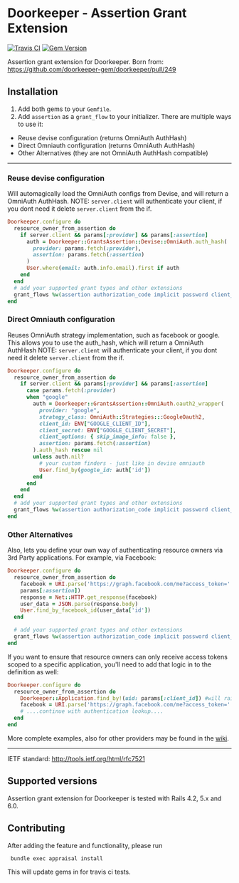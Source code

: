 # Doorkeeper - Assertion Grant Extension

[![Travis CI](https://img.shields.io/travis/doorkeeper-gem/doorkeeper-grants_assertion/master.svg)](https://travis-ci.org/doorkeeper-gem/doorkeeper-grants_assertion)
[![Gem Version](https://badge.fury.io/rb/doorkeeper-grants_assertion.svg)](https://rubygems.org/gems/doorkeeper-grants_assertion)

Assertion grant extension for Doorkeeper. Born from:
https://github.com/doorkeeper-gem/doorkeeper/pull/249

## Installation

1. Add both gems to your `Gemfile`.
2. Add `assertion` as a `grant_flow` to your initializer. There are multiple ways to use it:
  - Reuse devise configuration (returns OmniAuth AuthHash)
  - Direct Omniauth configuration (returns OmniAuth AuthHash)
  - Other Alternatives (they are not OmniAuth AuthHash compatible)

___



### Reuse devise configuration

Will automagically load the OmniAuth configs from Devise, and will return a OmniAuth AuthHash.
NOTE: `server.client` will authenticate your client, if you dont need it delete `server.client` from the if.

```ruby
Doorkeeper.configure do
  resource_owner_from_assertion do
    if server.client && params[:provider] && params[:assertion]
      auth = Doorkeeper::GrantsAssertion::Devise::OmniAuth.auth_hash(
        provider: params.fetch(:provider),
        assertion: params.fetch(:assertion)
      )
      User.where(email: auth.info.email).first if auth
    end
  end
  # add your supported grant types and other extensions
  grant_flows %w(assertion authorization_code implicit password client_credentials)
end
```

### Direct Omniauth configuration

Reuses OmniAuth strategy implementation, such as facebook or google.
This allows you to use the auth_hash, which will return a OmniAuth AuthHash
NOTE: `server.client` will authenticate your client, if you dont need it delete `server.client` from the if.

```ruby
Doorkeeper.configure do
  resource_owner_from_assertion do
    if server.client && params[:provider] && params[:assertion]
      case params.fetch(:provider)
      when "google"
        auth = Doorkeeper::GrantsAssertion::OmniAuth.oauth2_wrapper(
          provider: "google",
          strategy_class: OmniAuth::Strategies:::GoogleOauth2,
          client_id: ENV["GOOGLE_CLIENT_ID"],
          client_secret: ENV["GOOGLE_CLIENT_SECRET"],
          client_options: { skip_image_info: false },
          assertion: params.fetch(:assertion)
        ).auth_hash rescue nil
        unless auth.nil?
          # your custom finders - just like in devise omniauth
          User.find_by(google_id: auth['id'])
        end
      end
    end
  end
  # add your supported grant types and other extensions
  grant_flows %w(assertion authorization_code implicit password client_credentials)
end
```

### Other Alternatives

Also, lets you define your own way of authenticating resource owners via 3rd Party
applications. For example, via Facebook:

```ruby
Doorkeeper.configure do
  resource_owner_from_assertion do
    facebook = URI.parse('https://graph.facebook.com/me?access_token=' +
    params[:assertion])
    response = Net::HTTP.get_response(facebook)
    user_data = JSON.parse(response.body)
    User.find_by_facebook_id(user_data['id'])
  end

  # add your supported grant types and other extensions
  grant_flows %w(assertion authorization_code implicit password client_credentials)
end
```

If you want to ensure that resource owners can only receive access tokens scoped to a specific application, you'll need to add that logic in to the definition as well:

```ruby
Doorkeeper.configure do
  resource_owner_from_assertion do
    Doorkeeper::Application.find_by!(uid: params[:client_id]) #will raise an exception if not found
    facebook = URI.parse('https://graph.facebook.com/me?access_token=' + params[:assertion])
    # ....continue with authentication lookup....
  end
end
```
More complete examples, also for other providers may be found in the [wiki](https://github.com/doorkeeper-gem/doorkeeper-grants_assertion/wiki).
___

IETF standard: http://tools.ietf.org/html/rfc7521

## Supported versions

Assertion grant extension for Doorkeeper is tested with Rails 4.2, 5.x and 6.0.

## Contributing

After adding the feature and functionality, please run
```
 bundle exec appraisal install
```

This will update gems in for travis ci tests.
